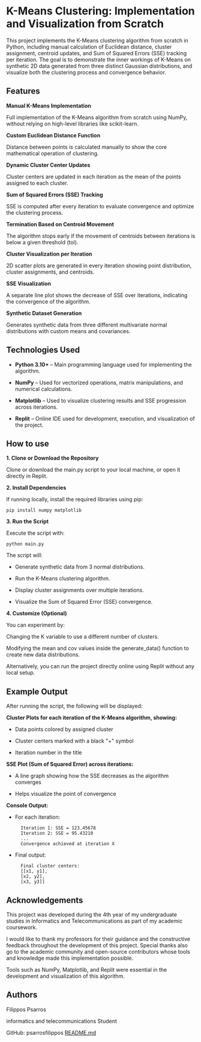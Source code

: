 
# K-Means Clustering: Implementation and Visualization from Scratch

This project implements the K-Means clustering algorithm from scratch in Python, including manual calculation of Euclidean distance, cluster assignment, centroid updates, and Sum of Squared Errors (SSE) tracking per iteration.
The goal is to demonstrate the inner workings of K-Means on synthetic 2D data generated from three distinct Gaussian distributions, and visualize both the clustering process and convergence behavior.
## Features

**Manual K-Means Implementation**

Full implementation of the K-Means algorithm from scratch using NumPy, without relying on high-level libraries like scikit-learn.

**Custom Euclidean Distance Function**

Distance between points is calculated manually to show the core mathematical operation of clustering.

**Dynamic Cluster Center Updates**

Cluster centers are updated in each iteration as the mean of the points assigned to each cluster.

**Sum of Squared Errors (SSE) Tracking**

SSE is computed after every iteration to evaluate convergence and optimize the clustering process.

**Termination Based on Centroid Movement**

The algorithm stops early if the movement of centroids between iterations is below a given threshold (tol).

**Cluster Visualization per Iteration**

2D scatter plots are generated in every iteration showing point distribution, cluster assignments, and centroids.

**SSE Visualization**

A separate line plot shows the decrease of SSE over iterations, indicating the convergence of the algorithm.

**Synthetic Dataset Generation**

Generates synthetic data from three different multivariate normal distributions with custom means and covariances.

## Technologies Used

- **Python 3.10+** – Main programming language used for implementing the algorithm.

- **NumPy** – Used for vectorized operations, matrix manipulations, and numerical calculations.

- **Matplotlib** – Used to visualize clustering results and SSE progression across iterations.

- **Replit** – Online IDE used for development, execution, and visualization of the project.

## How to use

**1. Clone or Download the Repository**

Clone or download the main.py script to your local machine, or open it directly in Replit.

**2. Install Dependencies**

If running locally, install the required libraries using pip:

    pip install numpy matplotlib

**3. Run the Script**

Execute the script with:

    python main.py

The script will:

- Generate synthetic data from 3 normal distributions.

- Run the K-Means clustering algorithm.

- Display cluster assignments over multiple iterations.

- Visualize the Sum of Squared Error (SSE) convergence.

**4. Customize (Optional)**

You can experiment by:

Changing the K variable to use a different number of clusters.

Modifying the mean and cov values inside the generate_data() function to create new data distributions.

Alternatively, you can run the project directly online using Replit without any local setup.

## Example Output

After running the script, the following will be displayed:

**Cluster Plots for each iteration of the K-Means algorithm, showing:**

- Data points colored by assigned cluster

- Cluster centers marked with a black "+" symbol

- Iteration number in the title

**SSE Plot (Sum of Squared Error) across iterations:**

- A line graph showing how the SSE decreases as the algorithm converges

- Helps visualize the point of convergence

**Console Output:**

- For each iteration:


        Iteration 1: SSE = 123.45678
        Iteration 2: SSE = 95.43210
        ...
        Convergence achieved at iteration X

- Final output:

        Final cluster centers:
        [[x1, y1],
        [x2, y2],
        [x3, y3]]


## Acknowledgements

This project was developed during the 4th year of my undergraduate studies in Informatics and Telecommunications as part of my academic coursework.

I would like to thank my professors for their guidance and the constructive feedback throughout the development of this project. Special thanks also go to the academic community and open-source contributors whose tools and knowledge made this implementation possible.

Tools such as NumPy, Matplotlib, and Replit were essential in the development and visualization of this algorithm.

## Authors

Filippos Psarros

informatics and telecommunications Student

GitHub: psarrosfilippos
[README.md](https://github.com/user-attachments/files/21332341/README.md)
